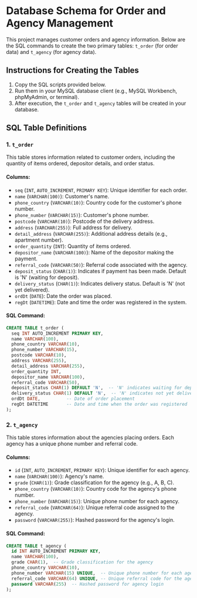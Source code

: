 # Database Schema for Order and Agency Management

This project manages customer orders and agency information. Below are the SQL commands to create the two primary tables: `t_order` (for order data) and `t_agency` (for agency data).

## Instructions for Creating the Tables

1. Copy the SQL scripts provided below.
2. Run them in your MySQL database client (e.g., MySQL Workbench, phpMyAdmin, or terminal).
3. After execution, the `t_order` and `t_agency` tables will be created in your database.

## SQL Table Definitions

### 1. `t_order`

This table stores information related to customer orders, including the quantity of items ordered, depositor details, and order status.

#### Columns:
- `seq` (`INT`, `AUTO_INCREMENT`, `PRIMARY KEY`): Unique identifier for each order.
- `name` (`VARCHAR(100)`): Customer's name.
- `phone_country` (`VARCHAR(10)`): Country code for the customer's phone number.
- `phone_number` (`VARCHAR(15)`): Customer's phone number.
- `postcode` (`VARCHAR(10)`): Postcode of the delivery address.
- `address` (`VARCHAR(255)`): Full address for delivery.
- `detail_address` (`VARCHAR(255)`): Additional address details (e.g., apartment number).
- `order_quantity` (`INT`): Quantity of items ordered.
- `depositor_name` (`VARCHAR(100)`): Name of the depositor making the payment.
- `referral_code` (`VARCHAR(50)`): Referral code associated with the agency.
- `deposit_status` (`CHAR(1)`): Indicates if payment has been made. Default is 'N' (waiting for deposit).
- `delivery_status` (`CHAR(1)`): Indicates delivery status. Default is 'N' (not yet delivered).
- `ordDt` (`DATE`): Date the order was placed.
- `regDt` (`DATETIME`): Date and time the order was registered in the system.

#### SQL Command:

```sql
CREATE TABLE t_order (
  seq INT AUTO_INCREMENT PRIMARY KEY,
  name VARCHAR(100),
  phone_country VARCHAR(10),
  phone_number VARCHAR(15),
  postcode VARCHAR(10),
  address VARCHAR(255),
  detail_address VARCHAR(255),
  order_quantity INT,
  depositor_name VARCHAR(100),
  referral_code VARCHAR(50),
  deposit_status CHAR(1) DEFAULT 'N',  -- 'N' indicates waiting for deposit
  delivery_status CHAR(1) DEFAULT 'N',  -- 'N' indicates not yet delivered
  ordDt DATE,          -- Date of order placement
  regDt DATETIME       -- Date and time when the order was registered
);
```


### 2. `t_agency`

This table stores information about the agencies placing orders. Each agency has a unique phone number and referral code.

#### Columns:
- `id` (`INT`, `AUTO_INCREMENT`, `PRIMARY KEY`): Unique identifier for each agency.
- `name` (`VARCHAR(100)`): Agency's name.
- `grade` (`CHAR(1)`): Grade classification for the agency (e.g., A, B, C).
- `phone_country` (`VARCHAR(10)`): Country code for the agency's phone number.
- `phone_number` (`VARCHAR(15)`): Unique phone number for each agency.
- `referral_code` (`VARCHAR(64)`): Unique referral code assigned to the agency.
- `password` (`VARCHAR(255)`): Hashed password for the agency's login.

#### SQL Command:

```sql
CREATE TABLE t_agency (
  id INT AUTO_INCREMENT PRIMARY KEY,
  name VARCHAR(100),
  grade CHAR(1),  -- Grade classification for the agency
  phone_country VARCHAR(10),
  phone_number VARCHAR(15) UNIQUE,  -- Unique phone number for each agency
  referral_code VARCHAR(64) UNIQUE, -- Unique referral code for the agency
  password VARCHAR(255)  -- Hashed password for agency login
);
```